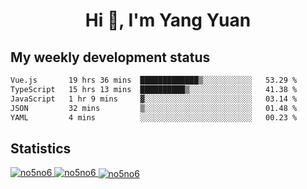 <h1 align="center">Hi 👋, I'm Yang Yuan</h1>


## My weekly development status
<!--START_SECTION:waka-->

```txt
Vue.js       19 hrs 36 mins  █████████████▒░░░░░░░░░░░   53.29 %
TypeScript   15 hrs 13 mins  ██████████▒░░░░░░░░░░░░░░   41.38 %
JavaScript   1 hr 9 mins     ▓░░░░░░░░░░░░░░░░░░░░░░░░   03.14 %
JSON         32 mins         ▒░░░░░░░░░░░░░░░░░░░░░░░░   01.48 %
YAML         4 mins          ░░░░░░░░░░░░░░░░░░░░░░░░░   00.23 %
```

<!--END_SECTION:waka-->

## Statistics
<a href="https://github.com/anuraghazra/github-readme-stats">
  <img src="https://github-readme-stats.vercel.app/api/top-langs/?username=no5no6&theme=dracula" alt="no5no6">
</a>
<a href="https://github.com/anuraghazra/github-readme-stats">
  <img src="https://github-readme-stats.vercel.app/api?username=no5no6&show_icons=true&theme=dracula&line_height=40" alt="no5no6">
</a>
<a href="https://github.com/anuraghazra/github-readme-stats">
  <img align="center" src="https://github-readme-streak-stats.herokuapp.com/?user=no5no6&theme=dracula" alt="no5no6" />
</a>